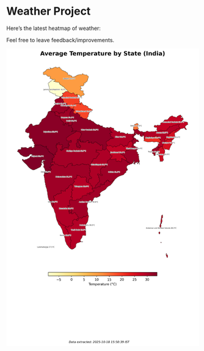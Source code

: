 # Weather Project

Here’s the latest heatmap of weather:

Feel free to leave feedback/improvements.

![India Heatmap](docs/assets/india_heatmap.png?v=F369F9)
